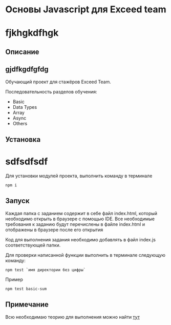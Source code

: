 # Основы Javascript для Exceed team 
# fjkhgkdfhgk
## Описание
## gjdfkgdfgfdg
Обучающий проект для стажёров Exceed Team.

Последовательность разделов обучения:
* Basic
* Data Types
* Array
* Async
* Others

## Установка
# sdfsdfsdf
Для установки модулей проекта, выполнить команду в терминале

``` 
npm i 
```

## Запуск
Каждая папка с заданием содержит в себе файл index.html, который необходимо открыть в браузере с помощью IDE.  Все необходимые требования к заданию будут перечислены в файле index.html и отображены в браузере после его открытия

Код для выполнения задания необходимо добавлять в файл index.js соответствующей папки.

Для проверки написанной функции выполнить в терминале следующую команду:
 ```
npm test `имя директории без цифры`
```

Пример

```
npm test basic-sum

```

## Примечание
Всю необходимаю теорию для выполнения можно найти [тут](https://learn.javascript.ru/)
 

